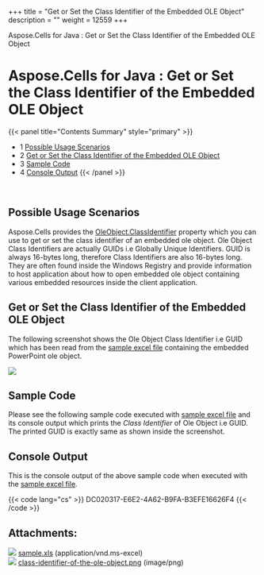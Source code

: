 +++
title = "Get or Set the Class Identifier of the Embedded OLE Object" 
description = "" 
weight = 12559 
+++

Aspose.Cells for Java : Get or Set the Class Identifier of the Embedded OLE Object  

# Aspose.Cells for Java : Get or Set the Class Identifier of the Embedded OLE Object


{{< panel title="Contents Summary" style="primary" >}}
*   1 [Possible Usage Scenarios](#GetorSettheClassIdentifieroftheEmbeddedOLEObject-PossibleUsageScenarios)
*   2 [Get or Set the Class Identifier of the Embedded OLE Object](#GetorSettheClassIdentifieroftheEmbeddedOLEObject-GetorSettheClassIdentifieroftheEmbeddedOLEObject)
*   3 [Sample Code](#GetorSettheClassIdentifieroftheEmbeddedOLEObject-SampleCode)
*   4 [Console Output](#GetorSettheClassIdentifieroftheEmbeddedOLEObject-ConsoleOutput)
{{< /panel >}}
 

 


## Possible Usage Scenarios

Aspose.Cells provides the [OleObject.ClassIdentifier](https://apireference.aspose.com/java/cells/com.aspose.cells/oleobject#ClassIdentifier) property which you can use to get or set the class identifier of an embedded ole object. Ole Object Class Identifiers are actually GUIDs i.e Globally Unique Identifiers. GUID is always 16-bytes long, therefore Class Identifiers are also 16-bytes long. They are often found inside the Windows Registry and provide information to host application about how to open embedded ole object containing various embedded resources inside the client application.

## Get or Set the Class Identifier of the Embedded OLE Object

The following screenshot shows the Ole Object Class Identifier i.e GUID which has been read from the [sample excel file](https://docs2.aspose.com/cells/java/attachments/5276174/5473378.xls) containing the embedded PowerPoint ole object.

![](https://docs2.aspose.com/cells/java/attachments/5276174/5473377.png)

## Sample Code

Please see the following sample code executed with [sample excel file](https://docs2.aspose.com/cells/java/attachments/5276174/5473378.xls) and its console output which prints the *Class Identifier* of Ole Object i.e GUID. The printed GUID is exactly same as shown inside the screenshot.

## Console Output

This is the console output of the above sample code when executed with the [sample excel file](https://docs2.aspose.com/cells/java/attachments/5276174/5473378.xls).

{{< code lang="cs" >}}
DC020317-E6E2-4A62-B9FA-B3EFE16626F4
{{< /code >}}

## Attachments:

![](https://docs2.aspose.com/cells/java/images/icons/bullet_blue.gif) [sample.xls](https://docs2.aspose.com/cells/java/attachments/5276174/5473378.xls) (application/vnd.ms-excel)  
![](https://docs2.aspose.com/cells/java/images/icons/bullet_blue.gif) [class-identifier-of-the-ole-object.png](https://docs2.aspose.com/cells/java/attachments/5276174/5473377.png) (image/png)  

